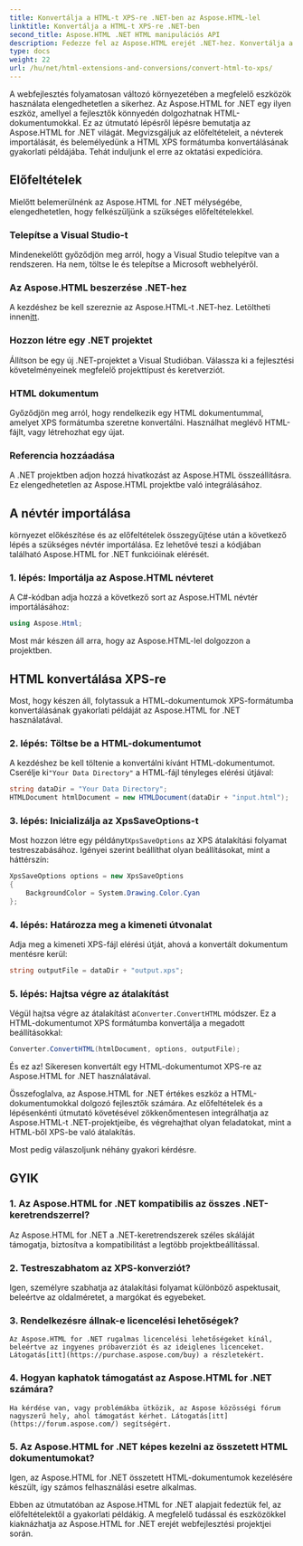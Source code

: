 ```yaml
---
title: Konvertálja a HTML-t XPS-re .NET-ben az Aspose.HTML-lel
linktitle: Konvertálja a HTML-t XPS-re .NET-ben
second_title: Aspose.HTML .NET HTML manipulációs API
description: Fedezze fel az Aspose.HTML erejét .NET-hez. Konvertálja a HTML-t XPS-re könnyedén. Előfeltételek, lépésenkénti útmutató és GYIK mellékelve.
type: docs
weight: 22
url: /hu/net/html-extensions-and-conversions/convert-html-to-xps/
---
```


A webfejlesztés folyamatosan változó környezetében a megfelelő eszközök használata elengedhetetlen a sikerhez. Az Aspose.HTML for .NET egy ilyen eszköz, amellyel a fejlesztők könnyedén dolgozhatnak HTML-dokumentumokkal. Ez az útmutató lépésről lépésre bemutatja az Aspose.HTML for .NET világát. Megvizsgáljuk az előfeltételeit, a névterek importálását, és belemélyedünk a HTML XPS formátumba konvertálásának gyakorlati példájába. Tehát induljunk el erre az oktatási expedícióra.

## Előfeltételek

Mielőtt belemerülnénk az Aspose.HTML for .NET mélységébe, elengedhetetlen, hogy felkészüljünk a szükséges előfeltételekkel.

### Telepítse a Visual Studio-t

Mindenekelőtt győződjön meg arról, hogy a Visual Studio telepítve van a rendszeren. Ha nem, töltse le és telepítse a Microsoft webhelyéről.

### Az Aspose.HTML beszerzése .NET-hez

 A kezdéshez be kell szereznie az Aspose.HTML-t .NET-hez. Letöltheti innen[itt](https://releases.aspose.com/html/net/).

### Hozzon létre egy .NET projektet

Állítson be egy új .NET-projektet a Visual Studióban. Válassza ki a fejlesztési követelményeinek megfelelő projekttípust és keretverziót.

### HTML dokumentum

Győződjön meg arról, hogy rendelkezik egy HTML dokumentummal, amelyet XPS formátumba szeretne konvertálni. Használhat meglévő HTML-fájlt, vagy létrehozhat egy újat.

### Referencia hozzáadása

A .NET projektben adjon hozzá hivatkozást az Aspose.HTML összeállításra. Ez elengedhetetlen az Aspose.HTML projektbe való integrálásához.

## A névtér importálása

környezet előkészítése és az előfeltételek összegyűjtése után a következő lépés a szükséges névtér importálása. Ez lehetővé teszi a kódjában található Aspose.HTML for .NET funkcióinak elérését.

### 1. lépés: Importálja az Aspose.HTML névteret

A C#-kódban adja hozzá a következő sort az Aspose.HTML névtér importálásához:

```csharp
using Aspose.Html;
```

Most már készen áll arra, hogy az Aspose.HTML-lel dolgozzon a projektben.

## HTML konvertálása XPS-re

Most, hogy készen áll, folytassuk a HTML-dokumentumok XPS-formátumba konvertálásának gyakorlati példáját az Aspose.HTML for .NET használatával.

### 2. lépés: Töltse be a HTML-dokumentumot

 A kezdéshez be kell töltenie a konvertálni kívánt HTML-dokumentumot. Cserélje ki`"Your Data Directory"` a HTML-fájl tényleges elérési útjával:

```csharp
string dataDir = "Your Data Directory";
HTMLDocument htmlDocument = new HTMLDocument(dataDir + "input.html");
```

### 3. lépés: Inicializálja az XpsSaveOptions-t

 Most hozzon létre egy példányt`XpsSaveOptions` az XPS átalakítási folyamat testreszabásához. Igényei szerint beállíthat olyan beállításokat, mint a háttérszín:

```csharp
XpsSaveOptions options = new XpsSaveOptions
{
    BackgroundColor = System.Drawing.Color.Cyan
};
```

### 4. lépés: Határozza meg a kimeneti útvonalat

Adja meg a kimeneti XPS-fájl elérési útját, ahová a konvertált dokumentum mentésre kerül:

```csharp
string outputFile = dataDir + "output.xps";
```

### 5. lépés: Hajtsa végre az átalakítást

 Végül hajtsa végre az átalakítást a`Converter.ConvertHTML` módszer. Ez a HTML-dokumentumot XPS formátumba konvertálja a megadott beállításokkal:

```csharp
Converter.ConvertHTML(htmlDocument, options, outputFile);
```

És ez az! Sikeresen konvertált egy HTML-dokumentumot XPS-re az Aspose.HTML for .NET használatával.

Összefoglalva, az Aspose.HTML for .NET értékes eszköz a HTML-dokumentumokkal dolgozó fejlesztők számára. Az előfeltételek és a lépésenkénti útmutató követésével zökkenőmentesen integrálhatja az Aspose.HTML-t .NET-projektjeibe, és végrehajthat olyan feladatokat, mint a HTML-ből XPS-be való átalakítás.

Most pedig válaszoljunk néhány gyakori kérdésre.

## GYIK

### 1. Az Aspose.HTML for .NET kompatibilis az összes .NET-keretrendszerrel?
   Az Aspose.HTML for .NET a .NET-keretrendszerek széles skáláját támogatja, biztosítva a kompatibilitást a legtöbb projektbeállítással.

### 2. Testreszabhatom az XPS-konverziót?
   Igen, személyre szabhatja az átalakítási folyamat különböző aspektusait, beleértve az oldalméretet, a margókat és egyebeket.

### 3. Rendelkezésre állnak-e licencelési lehetőségek?
    Az Aspose.HTML for .NET rugalmas licencelési lehetőségeket kínál, beleértve az ingyenes próbaverziót és az ideiglenes licenceket. Látogatás[itt](https://purchase.aspose.com/buy) a részletekért.

### 4. Hogyan kaphatok támogatást az Aspose.HTML for .NET számára?
    Ha kérdése van, vagy problémákba ütközik, az Aspose közösségi fórum nagyszerű hely, ahol támogatást kérhet. Látogatás[itt](https://forum.aspose.com/) segítségért.

### 5. Az Aspose.HTML for .NET képes kezelni az összetett HTML dokumentumokat?
   Igen, az Aspose.HTML for .NET összetett HTML-dokumentumok kezelésére készült, így számos felhasználási esetre alkalmas.

Ebben az útmutatóban az Aspose.HTML for .NET alapjait fedeztük fel, az előfeltételektől a gyakorlati példákig. A megfelelő tudással és eszközökkel kiaknázhatja az Aspose.HTML for .NET erejét webfejlesztési projektjei során.
